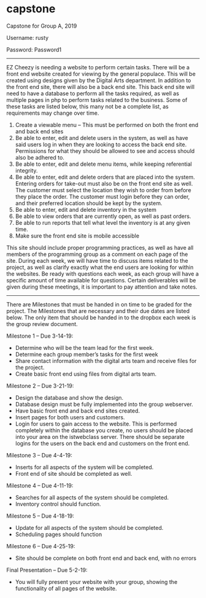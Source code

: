 # capstone

Capstone for Group A, 2019

Username: rusty

Password: Password1

------

EZ Cheezy is needing a website to perform certain tasks. There will be a front end website
created for viewing by the general populace. This will be created using designs given by the Digital Arts
department. In addition to the front end site, there will also be a back end site. This back end site will
need to have a database to perform all the tasks required, as well as multiple pages in php to perform
tasks related to the business. Some of these tasks are listed below, this many not be a complete list, as
requirements may change over time.

1) Create a viewable menu – This must be performed on both the front end and back end sites
2) Be able to enter, edit and delete users in the system, as well as have said users log in when they
are looking to access the back end site. Permissions for what they should be allowed to see and
access should also be adhered to.
3) Be able to enter, edit and delete menu items, while keeping referential integrity.
4) Be able to enter, edit and delete orders that are placed into the system. Entering orders for
take-out must also be on the front end site as well. The customer must select the location they
wish to order from before they place the order. The customer must login before they can order,
and their preferred location should be kept by the system.
5) Be able to enter, edit and delete inventory in the system
6) Be able to view orders that are currently open, as well as past orders.
7) Be able to run reports that tell what level the inventory is at any given time.
8) Make sure the front end site is mobile accessible

This site should include proper programming practices, as well as have all members of the programming
group as a comment on each page of the site. During each week, we will have time to discuss items
related to the project, as well as clarify exactly what the end users are looking for within the websites. Be ready with questions each week, as each group will have a specific amount of time available for
questions. Certain deliverables will be given during these meetings, it is important to pay attention and
take notes.

-----

There are Milestones that must be handed in on time to be graded for the project. The Milestones that
are necessary and their due dates are listed below. The only item that should be handed in to the
dropbox each week is the group review document.

Milestone 1 – Due 3-14-19:
- Determine who will be the team lead for the first week.
- Determine each group member’s tasks for the first week
- Share contact information with the digital arts team and receive files for the project.
- Create basic front end using files from digital arts team.

Milestone 2 – Due 3-21-19:
- Design the database and show the design.
- Database design must be fully implemented into the group webserver.
- Have basic front end and back end sites created.
- Insert pages for both users and customers.
- Login for users to gain access to the website. This is performed completely within the database you create, no users should be placed into your area on the istwebclass server. There should be separate logins for the users on the back end and customers on the front end.

Milestone 3 – Due 4-4-19:
- Inserts for all aspects of the system will be completed.
- Front end of site should be completed as well.

Milestone 4 – Due 4-11-19:
- Searches for all aspects of the system should be completed.
- Inventory control should function.

Milestone 5 – Due 4-18-19:
- Update for all aspects of the system should be completed.
- Scheduling pages should function

Milestone 6 – Due 4-25-19:
- Site should be complete on both front end and back end, with no errors

Final Presentation – Due 5-2-19:
- You will fully present your website with your group, showing the functionality of all pages of the website.
